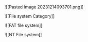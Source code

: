 
![[Pasted image 20231214093701.png]]

![[File system Category]]

![[FAT file system]]

![[NT File system]]

